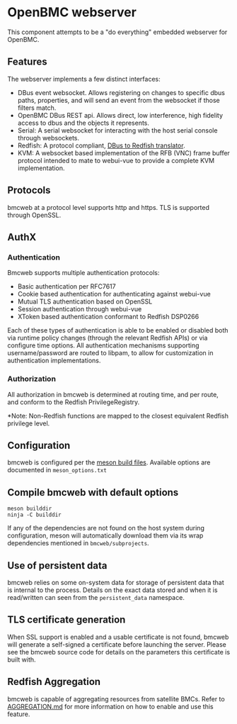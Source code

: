 # OpenBMC webserver

This component attempts to be a "do everything" embedded webserver for OpenBMC.

## Features

The webserver implements a few distinct interfaces:

- DBus event websocket. Allows registering on changes to specific dbus paths,
  properties, and will send an event from the websocket if those filters match.
- OpenBMC DBus REST api. Allows direct, low interference, high fidelity access
  to dbus and the objects it represents.
- Serial: A serial websocket for interacting with the host serial console
  through websockets.
- Redfish: A protocol compliant, [DBus to Redfish translator](Redfish.md).
- KVM: A websocket based implementation of the RFB (VNC) frame buffer protocol
  intended to mate to webui-vue to provide a complete KVM implementation.

## Protocols

bmcweb at a protocol level supports http and https. TLS is supported through
OpenSSL.

## AuthX

### Authentication

Bmcweb supports multiple authentication protocols:

- Basic authentication per RFC7617
- Cookie based authentication for authenticating against webui-vue
- Mutual TLS authentication based on OpenSSL
- Session authentication through webui-vue
- XToken based authentication conformant to Redfish DSP0266

Each of these types of authentication is able to be enabled or disabled both via
runtime policy changes (through the relevant Redfish APIs) or via configure time
options. All authentication mechanisms supporting username/password are routed
to libpam, to allow for customization in authentication implementations.

### Authorization

All authorization in bmcweb is determined at routing time, and per route, and
conform to the Redfish PrivilegeRegistry.

\*Note: Non-Redfish functions are mapped to the closest equivalent Redfish
privilege level.

## Configuration

bmcweb is configured per the
[meson build files](https://mesonbuild.com/Build-options.html). Available
options are documented in `meson_options.txt`

## Compile bmcweb with default options

```ascii
meson builddir
ninja -C builddir
```

If any of the dependencies are not found on the host system during
configuration, meson will automatically download them via its wrap dependencies
mentioned in `bmcweb/subprojects`.

## Use of persistent data

bmcweb relies on some on-system data for storage of persistent data that is
internal to the process. Details on the exact data stored and when it is
read/written can seen from the `persistent_data` namespace.

## TLS certificate generation

When SSL support is enabled and a usable certificate is not found, bmcweb will
generate a self-signed a certificate before launching the server. Please see the
bmcweb source code for details on the parameters this certificate is built with.

## Redfish Aggregation

bmcweb is capable of aggregating resources from satellite BMCs. Refer to
[AGGREGATION.md](https://github.com/openbmc/bmcweb/blob/master/AGGREGATION.md)
for more information on how to enable and use this feature.
